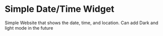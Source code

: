 # Simple Date/Time Widget

Simple Website that shows the date, time, and location. Can add Dark and light mode in the future